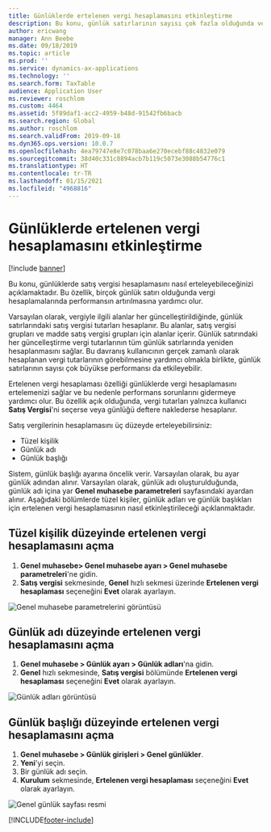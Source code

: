 ```yaml
---
title: Günlüklerde ertelenen vergi hesaplamasını etkinleştirme
description: Bu konu, günlük satırlarının sayısı çok fazla olduğunda vergi hesaplama performansını artırmaya yardımcı olmak için Ertlenen vergi hesaplaması özelliğinin nasıl etkinleştirileceğini açıklamaktadır.
author: ericwang
manager: Ann Beebe
ms.date: 09/18/2019
ms.topic: article
ms.prod: ''
ms.service: dynamics-ax-applications
ms.technology: ''
ms.search.form: TaxTable
audience: Application User
ms.reviewer: roschlom
ms.custom: 4464
ms.assetid: 5f89daf1-acc2-4959-b48d-91542fb6bacb
ms.search.region: Global
ms.author: roschlom
ms.search.validFrom: 2019-09-18
ms.dyn365.ops.version: 10.0.7
ms.openlocfilehash: 4ea79747e8e7c078baa6e270ecebf88c4832e079
ms.sourcegitcommit: 38d40c331c8894acb7b119c5073e3088b54776c1
ms.translationtype: HT
ms.contentlocale: tr-TR
ms.lasthandoff: 01/15/2021
ms.locfileid: "4968816"
---
```

# <a name="enable-delayed-tax-calculation-on-journals"></a>Günlüklerde ertelenen vergi hesaplamasını etkinleştirme
[!include [banner](../includes/banner.md)]


Bu konu, günlüklerde satış vergisi hesaplamasını nasıl erteleyebileceğinizi açıklamaktadır. Bu özellik, birçok günlük satırı olduğunda vergi hesaplamalarında performansın artırılmasına yardımcı olur.

Varsayılan olarak, vergiyle ilgili alanlar her güncelleştirildiğinde, günlük satırlarındaki satış vergisi tutarları hesaplanır. Bu alanlar, satış vergisi grupları ve madde satış vergisi grupları için alanlar içerir. Günlük satırındaki her güncelleştirme vergi tutarlarının tüm günlük satırlarında yeniden hesaplanmasını sağlar. Bu davranış kullanıcının gerçek zamanlı olarak hesaplanan vergi tutarlarının görebilmesine yardımcı olmakla birlikte, günlük satırlarının sayısı çok büyükse performansı da etkileyebilir.

Ertelenen vergi hesaplaması özelliği günlüklerde vergi hesaplamasını ertelemenizi sağlar ve bu nedenle performans sorunlarını gidermeye yardımcı olur. Bu özellik açık olduğunda, vergi tutarları yalnızca kullanıcı **Satış Vergisi**'ni seçerse veya günlüğü deftere naklederse hesaplanır.

Satış vergilerinin hesaplamasını üç düzeyde erteleyebilirsiniz:

- Tüzel kişilik
- Günlük adı
- Günlük başlığı

Sistem, günlük başlığı ayarına öncelik verir. Varsayılan olarak, bu ayar günlük adından alınır. Varsayılan olarak, günlük adı oluşturulduğunda, günlük adı içina yar **Genel muhasebe parametreleri** sayfasındaki ayardan alınır. Aşağıdaki bölümlerde tüzel kişiler, günlük adları ve günlük başlıkları için ertelenen vergi hesaplamasının nasıl etkinleştirileceği açıklanmaktadır.

## <a name="turn-on-delayed-tax-calculation-at-the-legal-entity-level"></a>Tüzel kişilik düzeyinde ertelenen vergi hesaplamasını açma

1. **Genel muhasebe\> Genel muhasebe ayarı \> Genel muhasebe parametreleri**'ne gidin.
2. **Satış vergisi** sekmesinde, **Genel** hızlı sekmesi üzerinde **Ertelenen vergi hesaplaması** seçeneğini **Evet** olarak ayarlayın.

![Genel muhasebe parametrelerini görüntüsü](media/delayed-tax-calculation-gl.png)

## <a name="turn-on-delayed-tax-calculation-at-the-journal-name-level"></a>Günlük adı düzeyinde ertelenen vergi hesaplamasını açma

1. **Genel muhasebe \> Günlük ayarı \> Günlük adları**'na gidin.
2. **Genel** hızlı sekmesinde, **Satış vergisi** bölümünde **Ertelenen vergi hesaplaması** seçeneğini **Evet** olarak ayarlayın.

![Günlük adları görüntüsü](media/delayed-tax-calculation-journal-name.png)

## <a name="turn-on-delayed-tax-calculation-at-the-journal-header-level"></a>Günlük başlığı düzeyinde ertelenen vergi hesaplamasını açma

1. **Genel muhasebe \> Günlük girişleri \> Genel günlükler**.
2. **Yeni**'yi seçin.
3. Bir günlük adı seçin.
4. **Kurulum** sekmesinde, **Ertelenen vergi hesaplaması** seçeneğini **Evet** olarak ayarlayın.

![Genel günlük sayfası resmi](media/delayed-tax-calculation-journal-header.png)


[!INCLUDE[footer-include](../../includes/footer-banner.md)]